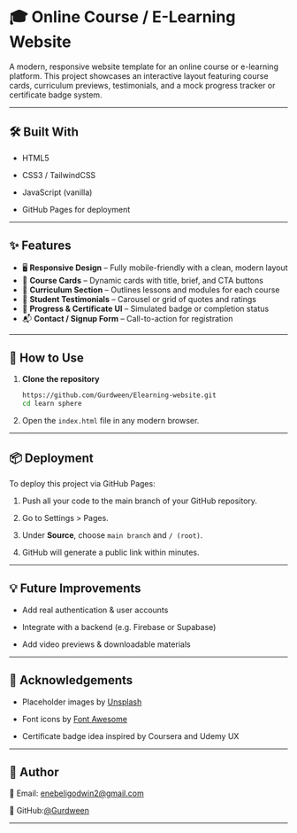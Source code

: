 # 🎓 Online Course / E-Learning Website

A modern, responsive website template for an online course or e-learning platform. This project showcases an interactive layout featuring course cards, curriculum previews, testimonials, and a mock progress tracker or certificate badge system.


---

## 🛠 Built With
- HTML5

- CSS3 / TailwindCSS

- JavaScript (vanilla)

- GitHub Pages for deployment

---

## ✨ Features

- 🖥️ **Responsive Design** – Fully mobile-friendly with a clean, modern layout
- 🎴 **Course Cards** – Dynamic cards with title, brief, and CTA buttons
- 📘 **Curriculum Section** – Outlines lessons and modules for each course
- 👥 **Student Testimonials** – Carousel or grid of quotes and ratings
- 🎯 **Progress & Certificate UI** – Simulated badge or completion status
- 📬 **Contact / Signup Form** – Call-to-action for registration

---

## 🔧 How to Use

1. **Clone the repository**
   ```bash
   https://github.com/Gurdween/Elearning-website.git
   cd learn sphere
   ```
   
2. Open the `index.html` file in any modern browser.

---

## 📦 Deployment

To deploy this project via GitHub Pages:

1. Push all your code to the main branch of your GitHub repository.

2. Go to Settings > Pages.

3. Under **Source**, choose `main branch` and `/ (root)`.

4. GitHub will generate a public link within minutes.

---

## 💡 Future Improvements

- Add real authentication & user accounts

- Integrate with a backend (e.g. Firebase or Supabase)

- Add video previews & downloadable materials

---


## 🙌 Acknowledgements

- Placeholder images by [Unsplash](https://unsplash.com/)

- Font icons by [Font Awesome](https://fontawesome.com/)

- Certificate badge idea inspired by Coursera and Udemy UX

---

## 👤 Author

📧 Email: enebeligodwin2@gmail.com

🐙 GitHub:[@Gurdween](https://github.com/Gurdween)

---
